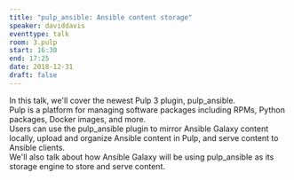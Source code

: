 ```yaml
---
title: "pulp_ansible: Ansible content storage"
speaker: daviddavis
eventtype: talk
room: 3.pulp
start: 16:30
end: 17:25
date: 2018-12-31
draft: false
---
```


In this talk, we'll cover the newest Pulp 3 plugin, pulp_ansible.  
Pulp is a platform for managing software packages including RPMs, Python packages, Docker images, and more.  
Users can use the pulp_ansible plugin to mirror Ansible Galaxy content locally, upload and
organize Ansible content in Pulp, and serve content to Ansible clients.  
We'll also talk about how Ansible Galaxy will be using pulp_ansible as its storage engine to store and serve content.  


